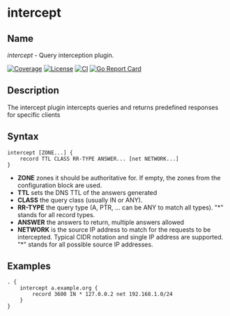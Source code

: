 # intercept

## Name

*intercept* - Query interception plugin.

[![Coverage](https://codecov.io/gh/akissa/intercept/branch/main/graph/badge.svg?token=Z4sEXtw1SR)](https://codecov.io/gh/akissa/intercept)
[![License](https://img.shields.io/badge/license-AGPLv3%2B-blue.svg)](https://github.com/akissa/intercept/blob/master/LICENSE)
[![CI](https://github.com/akissa/intercept/workflows/Ci/badge.svg)](https://github.com/akissa/intercept/actions?query=workflow%3ACi)
[![Go Report Card](https://goreportcard.com/badge/github.com/akissa/intercept)](https://goreportcard.com/report/github.com/akissa/intercept)

## Description

The intercept plugin intercepts queries and returns predefined
responses for specific clients

## Syntax

~~~
intercept [ZONE...] {
    record TTL CLASS RR-TYPE ANSWER... [net NETWORK...]
}
~~~

- **ZONE** zones it should be authoritative for. If empty, the zones from the configuration block are used.
- **TTL** sets the DNS TTL of the answers generated
- **CLASS** the query class (usually IN or ANY).
- **RR-TYPE** the query type (A, PTR, ... can be ANY to match all types). "*" stands for all record types.
- **ANSWER** the answers to return, multiple answers allowed
- **NETWORK** is the source IP address to match for the requests to be intercepted. Typical CIDR notation and single IP address are supported. "*" stands for all possible source IP addresses.

## Examples

~~~ corefile
. {
    intercept a.example.org {
        record 3600 IN * 127.0.0.2 net 192.168.1.0/24
    }
}
~~~
